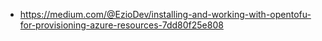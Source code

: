 


- https://medium.com/@EzioDev/installing-and-working-with-opentofu-for-provisioning-azure-resources-7dd80f25e808
